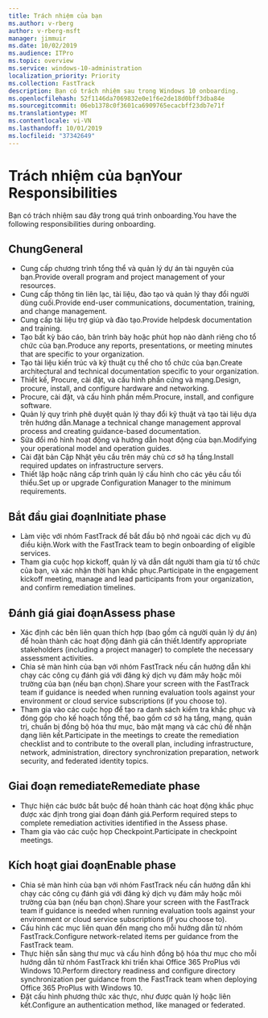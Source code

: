 ```yaml
---
title: Trách nhiệm của bạn
ms.author: v-rberg
author: v-rberg-msft
manager: jimmuir
ms.date: 10/02/2019
ms.audience: ITPro
ms.topic: overview
ms.service: windows-10-administration
localization_priority: Priority
ms.collection: FastTrack
description: Bạn có trách nhiệm sau trong Windows 10 onboarding.
ms.openlocfilehash: 52f1146da7069832e0e1f6e2de18d0bff3dba84e
ms.sourcegitcommit: 06eb1378c0f3601ca6909765ecacbff23db7e71f
ms.translationtype: MT
ms.contentlocale: vi-VN
ms.lasthandoff: 10/01/2019
ms.locfileid: "37342649"
---
```

# <a name="your-responsibilities"></a><span data-ttu-id="2ad44-103">Trách nhiệm của bạn</span><span class="sxs-lookup"><span data-stu-id="2ad44-103">Your Responsibilities</span></span>

<span data-ttu-id="2ad44-104">Bạn có trách nhiệm sau đây trong quá trình onboarding.</span><span class="sxs-lookup"><span data-stu-id="2ad44-104">You have the following responsibilities during onboarding.</span></span>

## <a name="general"></a><span data-ttu-id="2ad44-105">Chung</span><span class="sxs-lookup"><span data-stu-id="2ad44-105">General</span></span>

- <span data-ttu-id="2ad44-106">Cung cấp chương trình tổng thể và quản lý dự án tài nguyên của bạn.</span><span class="sxs-lookup"><span data-stu-id="2ad44-106">Provide overall program and project management of your resources.</span></span>
- <span data-ttu-id="2ad44-107">Cung cấp thông tin liên lạc, tài liệu, đào tạo và quản lý thay đổi người dùng cuối.</span><span class="sxs-lookup"><span data-stu-id="2ad44-107">Provide end-user communications, documentation, training, and change management.</span></span>
- <span data-ttu-id="2ad44-108">Cung cấp tài liệu trợ giúp và đào tạo.</span><span class="sxs-lookup"><span data-stu-id="2ad44-108">Provide helpdesk documentation and training.</span></span>
- <span data-ttu-id="2ad44-109">Tạo bất kỳ báo cáo, bản trình bày hoặc phút họp nào dành riêng cho tổ chức của bạn.</span><span class="sxs-lookup"><span data-stu-id="2ad44-109">Produce any reports, presentations, or meeting minutes that are specific to your organization.</span></span>
- <span data-ttu-id="2ad44-110">Tạo tài liệu kiến trúc và kỹ thuật cụ thể cho tổ chức của bạn.</span><span class="sxs-lookup"><span data-stu-id="2ad44-110">Create architectural and technical documentation specific to your organization.</span></span>
- <span data-ttu-id="2ad44-111">Thiết kế, Procure, cài đặt, và cấu hình phần cứng và mạng.</span><span class="sxs-lookup"><span data-stu-id="2ad44-111">Design, procure, install, and configure hardware and networking.</span></span>
- <span data-ttu-id="2ad44-112">Procure, cài đặt, và cấu hình phần mềm.</span><span class="sxs-lookup"><span data-stu-id="2ad44-112">Procure, install, and configure software.</span></span>
- <span data-ttu-id="2ad44-113">Quản lý quy trình phê duyệt quản lý thay đổi kỹ thuật và tạo tài liệu dựa trên hướng dẫn.</span><span class="sxs-lookup"><span data-stu-id="2ad44-113">Manage a technical change management approval process and creating guidance-based documentation.</span></span>
- <span data-ttu-id="2ad44-114">Sửa đổi mô hình hoạt động và hướng dẫn hoạt động của bạn.</span><span class="sxs-lookup"><span data-stu-id="2ad44-114">Modifying your operational model and operation guides.</span></span>
- <span data-ttu-id="2ad44-115">Cài đặt bản Cập Nhật yêu cầu trên máy chủ cơ sở hạ tầng.</span><span class="sxs-lookup"><span data-stu-id="2ad44-115">Install required updates on infrastructure servers.</span></span>
- <span data-ttu-id="2ad44-116">Thiết lập hoặc nâng cấp trình quản lý cấu hình cho các yêu cầu tối thiểu.</span><span class="sxs-lookup"><span data-stu-id="2ad44-116">Set up or upgrade Configuration Manager to the minimum requirements.</span></span>

## <a name="initiate-phase"></a><span data-ttu-id="2ad44-117">Bắt đầu giai đoạn</span><span class="sxs-lookup"><span data-stu-id="2ad44-117">Initiate phase</span></span>

- <span data-ttu-id="2ad44-118">Làm việc với nhóm FastTrack để bắt đầu bộ nhớ ngoài các dịch vụ đủ điều kiện.</span><span class="sxs-lookup"><span data-stu-id="2ad44-118">Work with the FastTrack team to begin onboarding of eligible services.</span></span>
- <span data-ttu-id="2ad44-119">Tham gia cuộc họp kickoff, quản lý và dẫn dắt người tham gia từ tổ chức của bạn, và xác nhận thời hạn khắc phục.</span><span class="sxs-lookup"><span data-stu-id="2ad44-119">Participate in the engagement kickoff meeting, manage and lead participants from your organization, and confirm remediation timelines.</span></span>

## <a name="assess-phase"></a><span data-ttu-id="2ad44-120">Đánh giá giai đoạn</span><span class="sxs-lookup"><span data-stu-id="2ad44-120">Assess phase</span></span>

- <span data-ttu-id="2ad44-121">Xác định các bên liên quan thích hợp (bao gồm cả người quản lý dự án) để hoàn thành các hoạt động đánh giá cần thiết.</span><span class="sxs-lookup"><span data-stu-id="2ad44-121">Identify appropriate stakeholders (including a project manager) to complete the necessary assessment activities.</span></span>
- <span data-ttu-id="2ad44-122">Chia sẻ màn hình của bạn với nhóm FastTrack nếu cần hướng dẫn khi chạy các công cụ đánh giá với đăng ký dịch vụ đám mây hoặc môi trường của bạn (nếu bạn chọn).</span><span class="sxs-lookup"><span data-stu-id="2ad44-122">Share your screen with the FastTrack team if guidance is needed when running evaluation tools against your environment or cloud service subscriptions (if you choose to).</span></span>
- <span data-ttu-id="2ad44-123">Tham gia vào các cuộc họp để tạo ra danh sách kiểm tra khắc phục và đóng góp cho kế hoạch tổng thể, bao gồm cơ sở hạ tầng, mạng, quản trị, chuẩn bị đồng bộ hóa thư mục, bảo mật mạng và các chủ đề nhận dạng liên kết.</span><span class="sxs-lookup"><span data-stu-id="2ad44-123">Participate in the meetings to create the remediation checklist and to contribute to the overall plan, including infrastructure, network, administration, directory synchronization preparation, network security, and federated identity topics.</span></span>

## <a name="remediate-phase"></a><span data-ttu-id="2ad44-124">Giai đoạn remediate</span><span class="sxs-lookup"><span data-stu-id="2ad44-124">Remediate phase</span></span>

- <span data-ttu-id="2ad44-125">Thực hiện các bước bắt buộc để hoàn thành các hoạt động khắc phục được xác định trong giai đoạn đánh giá.</span><span class="sxs-lookup"><span data-stu-id="2ad44-125">Perform required steps to complete remediation activities identified in the Assess phase.</span></span>
- <span data-ttu-id="2ad44-126">Tham gia vào các cuộc họp Checkpoint.</span><span class="sxs-lookup"><span data-stu-id="2ad44-126">Participate in checkpoint meetings.</span></span>

## <a name="enable-phase"></a><span data-ttu-id="2ad44-127">Kích hoạt giai đoạn</span><span class="sxs-lookup"><span data-stu-id="2ad44-127">Enable phase</span></span>

- <span data-ttu-id="2ad44-128">Chia sẻ màn hình của bạn với nhóm FastTrack nếu cần hướng dẫn khi chạy các công cụ đánh giá với đăng ký dịch vụ đám mây hoặc môi trường của bạn (nếu bạn chọn).</span><span class="sxs-lookup"><span data-stu-id="2ad44-128">Share your screen with the FastTrack team if guidance is needed when running evaluation tools against your environment or cloud service subscriptions (if you choose to).</span></span>
- <span data-ttu-id="2ad44-129">Cấu hình các mục liên quan đến mạng cho mỗi hướng dẫn từ nhóm FastTrack.</span><span class="sxs-lookup"><span data-stu-id="2ad44-129">Configure network-related items per guidance from the FastTrack team.</span></span>
- <span data-ttu-id="2ad44-130">Thực hiện sẵn sàng thư mục và cấu hình đồng bộ hóa thư mục cho mỗi hướng dẫn từ nhóm FastTrack khi triển khai Office 365 ProPlus với Windows 10.</span><span class="sxs-lookup"><span data-stu-id="2ad44-130">Perform directory readiness and configure directory synchronization per guidance from the FastTrack team when deploying Office 365 ProPlus with Windows 10.</span></span>
- <span data-ttu-id="2ad44-131">Đặt cấu hình phương thức xác thực, như được quản lý hoặc liên kết.</span><span class="sxs-lookup"><span data-stu-id="2ad44-131">Configure an authentication method, like managed or federated.</span></span>







  

  

 